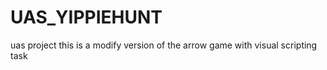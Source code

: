 # UAS_YIPPIEHUNT
 uas project
this is a modify version of the arrow game with visual scripting task
